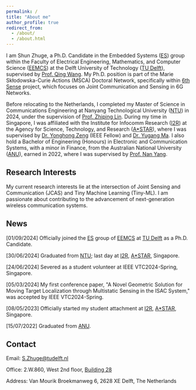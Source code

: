 ```yaml
---
permalink: /
title: "About me"
author_profile: true
redirect_from: 
  - /about/
  - /about.html
---
```


I am Shun Zhuge, a Ph.D. Candidate in the Embedded Systems ([ES](https://www.tudelft.nl/ewi/over-de-faculteit/afdelingen/software-technology/embedded-systems)) group within the Faculty of Electrical Engineering, Mathematics, and Computer Science ([EEMCS](https://www.tudelft.nl/en/eemcs)) at the Delft University of Technology ([TU Delft](https://www.tudelft.nl/en/)), supervised by [Prof. Qing Wang](https://www.st.ewi.tudelft.nl/qing/). My Ph.D. position is part of the Marie Skłodowska-Curie Actions (MSCA) Doctoral Network, specifically within [6th Sense](https://dn6sense.eu/) project, which focuses on Joint Communication and Sensing in 6G Networks. 

Before relocating to the Netherlands, I completed my Master of Science in Communications Engineering at Nanyang Technological University ([NTU](https://www.ntu.edu.sg/)) in 2024, under the supervision of [Prof. Zhiping Lin](https://personal.ntu.edu.sg/ezplin/). During my time in Singapore, I was affiliated with the Institute for Infocomm Research ([I2R](https://www.a-star.edu.sg/i2r)) at the Agency for Science, Technology, and Research ([A*STAR](https://www.a-star.edu.sg/)), where I was supervised by [Dr. Yonghong Zeng](https://www.linkedin.com/in/yonghong-zeng-0870b63b/?originalSubdomain=sg) (IEEE Fellow) and [Dr. Yugang Ma](https://www.linkedin.com/in/yugang-ma-390b0363/?originalSubdomain=sg). I also hold a Bachelor of Engineering (Honours) in Electronic and Communication Systems, with a minor in Finance, from the Australian National University ([ANU](https://www.anu.edu.au/)), earned in 2022, where I was supervised by [Prof. Nan Yang](https://eng.anu.edu.au/people/nan-yang/).

Research Interests
------
My current research interests lie at the intersection of Joint Sensing and Communication (JCAS) and Tiny Machine Learning (Tiny-ML). I am passionate about contributing to the advancement of next-generation wireless communication systems.

News
------
[01/09/2024] Officially joined the [ES](https://www.tudelft.nl/ewi/over-de-faculteit/afdelingen/software-technology/embedded-systems) group of [EEMCS](https://www.tudelft.nl/en/eemcs) at [TU Delft](https://www.tudelft.nl/en/) as a Ph.D. Candidate.

[30/06/2024] Graduated from [NTU](https://www.ntu.edu.sg/); last day at [I2R](https://www.a-star.edu.sg/i2r), [A*STAR](https://www.a-star.edu.sg/), Singapore.

[24/06/2024] Severed as a student volunteer at IEEE VTC2024-Spring, Singapore.

[05/03/2024] My first conference paper, "A Novel Geometric Solution for Moving Target Localization through Multistatic Sensing in the ISAC System," was accepted by IEEE VTC2024-Spring.

[08/05/2023] Officially started my student attachment at [I2R](https://www.a-star.edu.sg/i2r), [A*STAR](https://www.a-star.edu.sg/), Singapore.

[15/07/2022] Graduated from [ANU](https://www.anu.edu.au/).


Contact
------
Email: S.Zhuge@tudelft.nl

Office: 2.W.860, West 2nd floor, [Building 28](https://map.tudelftcampus.nl/poi/wiskunde-informatica-ewi/)

Address: Van Mourik Broekmanweg 6, 2628 XE Delft, The Netherlands

